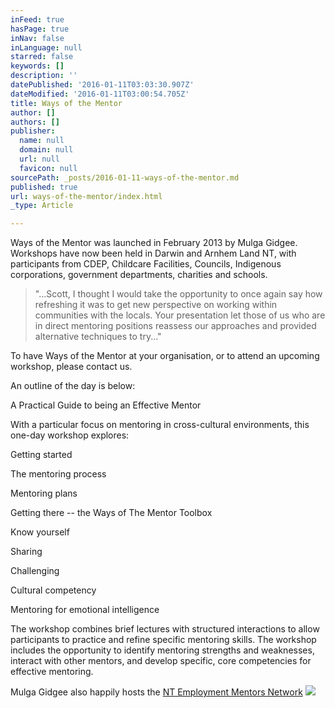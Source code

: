 ```yaml
---
inFeed: true
hasPage: true
inNav: false
inLanguage: null
starred: false
keywords: []
description: ''
datePublished: '2016-01-11T03:03:30.907Z'
dateModified: '2016-01-11T03:00:54.705Z'
title: Ways of the Mentor
author: []
authors: []
publisher:
  name: null
  domain: null
  url: null
  favicon: null
sourcePath: _posts/2016-01-11-ways-of-the-mentor.md
published: true
url: ways-of-the-mentor/index.html
_type: Article

---
```

Ways of the Mentor was launched in February
2013 by Mulga Gidgee. Workshops have now been held in Darwin and Arnhem Land NT, with
participants from CDEP, Childcare Facilities, Councils, Indigenous
corporations, government departments, charities and schools. 
> 
> "...Scott, I thought I would take the
> opportunity to once again say how refreshing it was to get new perspective on
> working within communities with the locals. Your presentation let those of us
> who are in direct mentoring positions reassess our approaches and provided
> alternative techniques to try..."

To have Ways of the Mentor at your
organisation, or to attend an upcoming workshop, please contact us.

An outline of the day is below:

A Practical Guide to being an Effective
Mentor 

With a particular focus on mentoring in
cross-cultural environments, this one-day workshop explores:

Getting started

The mentoring process

Mentoring plans

Getting there -- the Ways of The Mentor Toolbox

Know yourself

Sharing

Challenging

Cultural competency

Mentoring for emotional intelligence

The workshop combines brief lectures with
structured interactions to allow participants to practice and refine specific
mentoring skills. The workshop includes the opportunity to identify mentoring
strengths and weaknesses, interact with other mentors, and develop specific,
core competencies for effective mentoring.

Mulga Gidgee also happily hosts the [NT
Employment Mentors Network][0]
![](https://the-grid-user-content.s3-us-west-2.amazonaws.com/d19957c5-4249-446e-b572-8211bd0a4a94.jpg)

[0]: www.mentornt.net.au
